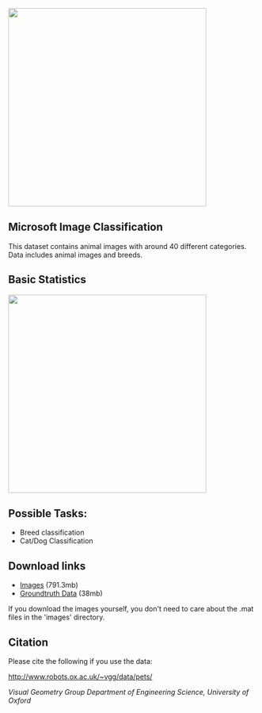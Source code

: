 <img src="https://github.com/data-science-student-society/datathon2019/blob/master/images/pet_annotations.png" width="400" />

## Microsoft Image Classification
This dataset contains animal images with around 40 different categories. Data includes animal images and breeds.

## Basic Statistics

<img src="https://github.com/data-science-student-society/datathon2019/blob/master/images/breed_count.jpg" width="400" />

## Possible Tasks:
- Breed classification
- Cat/Dog Classification

## Download links
- [Images](http://www.robots.ox.ac.uk/~vgg/data/pets/data/images.tar.gz) (791.3mb)
- [Groundtruth Data](http://www.robots.ox.ac.uk/~vgg/data/pets/data/annotations.tar.gz) (38mb)

If you download the images yourself, you don't need to care about the .mat files in the 'images' directory.

## Citation
Please cite the following if you use the data:

http://www.robots.ox.ac.uk/~vgg/data/pets/

*Visual Geometry Group
Department of Engineering Science, University of Oxford*
